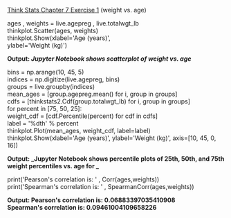 [Think Stats Chapter 7 Exercise 1](http://greenteapress.com/thinkstats2/html/thinkstats2008.html#toc70) (weight vs. age)

ages , weights = live.agepreg , live.totalwgt_lb  
thinkplot.Scatter(ages, weights)  
thinkplot.Show(xlabel='Age (years)',  
               ylabel='Weight (kg)')  

**Output: _Jupyter Notebook shows scatterplot of weight vs. age_**  

bins = np.arange(10, 45, 5)  
indices = np.digitize(live.agepreg, bins)  
groups = live.groupby(indices)  
mean_ages = [group.agepreg.mean() for i, group in groups]  
cdfs = [thinkstats2.Cdf(group.totalwgt_lb) for i, group in groups]  
for percent in [75, 50, 25]:  
    weight_cdf = [cdf.Percentile(percent) for cdf in cdfs]  
    label = '%dth' % percent  
    thinkplot.Plot(mean_ages, weight_cdf, label=label)  
thinkplot.Show(xlabel='Age (years)', ylabel='Weight (kg)', axis=[10, 45, 0, 16])  

**Output: _Jupyter Notebook shows percentile plots of 25th, 50th, and 75th weight percentiles vs. age for  _**  

print('Pearson\'s correlation is: ' , Corr(ages,weights))  
print('Spearman\'s correlation is: ' , SpearmanCorr(ages,weights))

**Output:
Pearson's correlation is:  0.06883397035410908  
Spearman's correlation is:  0.09461004109658226**

